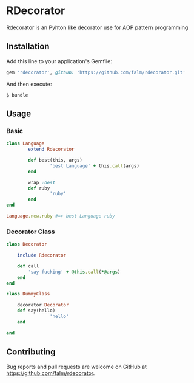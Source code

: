 # RDecorator

Rdecorator is an Pyhton like decorator use for AOP pattern programming

## Installation

Add this line to your application's Gemfile:

```ruby
gem 'rdecorator', github: 'https://github.com/falm/rdecorator.git'
```

And then execute:

    $ bundle

## Usage

### Basic
```ruby
class Language
		extend Rdecorator

		def best(this, args)
				'best Language' + this.call(args)	
		end

		wrap :best
		def ruby
				'ruby'	
		end
end

Language.new.ruby #=> best Language ruby

```

### Decorator Class
```ruby
class Decorator 

	include Rdecorator

	def call
		'say fucking' + @this.call(*@args)
	end
end

class DummyClass

	decorator Decorator
	def say(hello)
				'hello'	
	end

end
```

## Contributing

Bug reports and pull requests are welcome on GitHub at https://github.com/falm/rdecorator.
